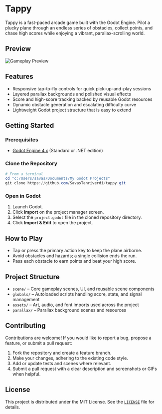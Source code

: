 # Tappy

Tappy is a fast-paced arcade game built with the Godot Engine. Pilot a plucky plane through an endless series of obstacles, collect points, and chase high scores while enjoying a vibrant, parallax-scrolling world.

## Preview

<!-- Replace the placeholder below with the actual GIF once it is available. -->
![Gameplay Preview](docs/media/tappy-gameplay.gif)

## Features

- Responsive tap-to-fly controls for quick pick-up-and-play sessions
- Layered parallax backgrounds and polished visual effects
- Score and high-score tracking backed by reusable Godot resources
- Dynamic obstacle generation and escalating difficulty curve
- Lightweight Godot project structure that is easy to extend

## Getting Started

### Prerequisites

- [Godot Engine 4.x](https://godotengine.org/download) (Standard or .NET edition)

### Clone the Repository

```powershell
# From a terminal
cd "c:/Users/savas/Documents/My Godot Projects"
git clone https://github.com/SavasTanriverdi/tappy.git
```

### Open in Godot

1. Launch Godot.
2. Click **Import** on the project manager screen.
3. Select the `project.godot` file in the cloned repository directory.
4. Click **Import & Edit** to open the project.

## How to Play

- Tap or press the primary action key to keep the plane airborne.
- Avoid obstacles and hazards; a single collision ends the run.
- Pass each obstacle to earn points and beat your high score.

## Project Structure

- `scene/` – Core gameplay scenes, UI, and reusable scene components
- `globals/` – Autoloaded scripts handling score, state, and signal management
- `assets/` – Art, audio, and font imports used across the project
- `parallax/` – Parallax background scenes and resources

## Contributing

Contributions are welcome! If you would like to report a bug, propose a feature, or submit a pull request:

1. Fork the repository and create a feature branch.
2. Make your changes, adhering to the existing code style.
3. Add or update tests and scenes where relevant.
4. Submit a pull request with a clear description and screenshots or GIFs when helpful.

## License

This project is distributed under the MIT License. See the [`LICENSE`](LICENSE) file for details.
